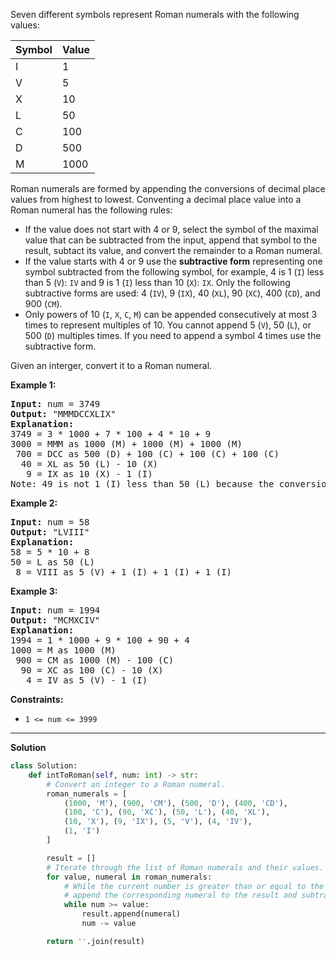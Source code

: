 Seven different symbols represent Roman numerals with the following values:

|Symbol|Value |
|------|------|
|I     |1     |
|V     |5     |
|X     |10    |
|L     |50    |
|C     |100   |
|D     |500   |
|M     |1000  |

Roman numerals are formed by appending the conversions of decimal place values from highest to lowest. Conventing a decimal place value into a Roman numeral has the following rules:
- If the value does not start with 4 or 9, select the symbol of the maximal value that can be subtracted from the input, append that symbol to the result, subtact its value, and convert the remainder to a Roman numeral.
- If the value starts with 4 or 9 use the **subtractive form** representing one symbol subtracted from the following symbol, for example, 4 is 1 (`I`) less than 5 (`V`): `IV` and 9 is 1 (`I`) less than 10 (`X`): `IX`. Only the following subtractive forms are used: 4 (`IV`), 9 (`IX`), 40 (`XL`), 90 (`XC`), 400 (`CD`), and 900 (`CM`).
- Only powers of 10 (`I`, `X`, `C`, `M`) can be appended consecutively at most 3 times to represent multiples of 10. You cannot append 5 (`V`), 50 (`L`), or 500 (`D`) multiples times. If you need to append a symbol 4 times use the subtractive form.

Given an interger, convert it to a Roman numeral.

**Example 1:**
<pre>
<b>Input:</b> num = 3749
<b>Output:</b> "MMMDCCXLIX"
<b>Explanation:</b> 
3749 = 3 * 1000 + 7 * 100 + 4 * 10 + 9
3000 = MMM as 1000 (M) + 1000 (M) + 1000 (M)
 700 = DCC as 500 (D) + 100 (C) + 100 (C) + 100 (C)
  40 = XL as 50 (L) - 10 (X)
   9 = IX as 10 (X) - 1 (I)
Note: 49 is not 1 (I) less than 50 (L) because the conversion is based on decimal places.
</pre>

**Example 2:**
<pre>
<b>Input:</b> num = 58
<b>Output:</b> "LVIII"
<b>Explanation:</b>
58 = 5 * 10 + 8
50 = L as 50 (L)
 8 = VIII as 5 (V) + 1 (I) + 1 (I) + 1 (I)
</pre> 

**Example 3:**
<pre>
<b>Input:</b> num = 1994
<b>Output:</b> "MCMXCIV"
<b>Explanation:</b>
1994 = 1 * 1000 + 9 * 100 + 90 + 4
1000 = M as 1000 (M)
 900 = CM as 1000 (M) - 100 (C)
  90 = XC as 100 (C) - 10 (X)
   4 = IV as 5 (V) - 1 (I)
</pre>

**Constraints:**
- <code>1 <= num <= 3999</code>

---
**Solution**
```python
class Solution:
    def intToRoman(self, num: int) -> str:
        # Convert an integer to a Roman numeral.
        roman_numerals = [
            (1000, 'M'), (900, 'CM'), (500, 'D'), (400, 'CD'),
            (100, 'C'), (90, 'XC'), (50, 'L'), (40, 'XL'),
            (10, 'X'), (9, 'IX'), (5, 'V'), (4, 'IV'),
            (1, 'I')
        ]

        result = []
        # Iterate through the list of Roman numerals and their values.
        for value, numeral in roman_numerals:
            # While the current number is greater than or equal to the value,
            # append the corresponding numeral to the result and subtract the value from the number.
            while num >= value:
                result.append(numeral)
                num -= value

        return ''.join(result)
```